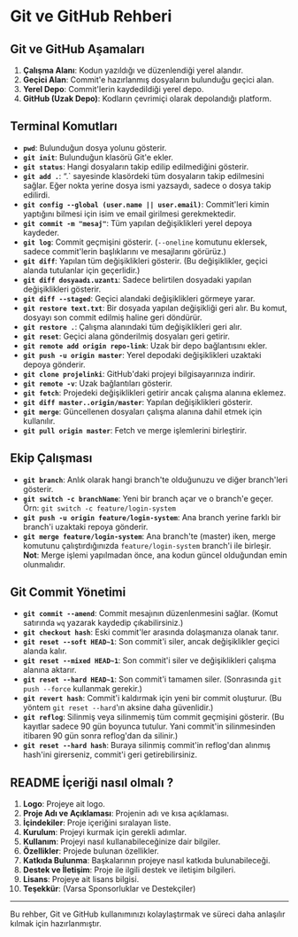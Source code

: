 # Git ve GitHub Rehberi

## Git ve GitHub Aşamaları

1. **Çalışma Alanı**: Kodun yazıldığı ve düzenlendiği yerel alandır.
2. **Geçici Alan**: Commit'e hazırlanmış dosyaların bulunduğu geçici alan.
3. **Yerel Depo**: Commit'lerin kaydedildiği yerel depo.
4. **GitHub (Uzak Depo)**: Kodların çevrimiçi olarak depolandığı platform.

## Terminal Komutları

- **`pwd`**: Bulunduğun dosya yolunu gösterir.
- **`git init`**: Bulunduğun klasörü Git'e ekler.
- **`git status`**: Hangi dosyaların takip edilip edilmediğini gösterir.
- **`git add .`**: “.` sayesinde klasördeki tüm dosyaların takip edilmesini sağlar. Eğer nokta yerine dosya ismi yazsaydı, sadece o dosya takip edilirdi.
- **`git config --global (user.name || user.email)`**: Commit'leri kimin yaptığını bilmesi için isim ve email girilmesi gerekmektedir.
- **`git commit -m "mesaj"`**: Tüm yapılan değişiklikleri yerel depoya kaydeder.
- **`git log`**: Commit geçmişini gösterir. (`--oneline` komutunu eklersek, sadece commit'lerin başlıklarını ve mesajlarını görürüz.)
- **`git diff`**: Yapılan tüm değişiklikleri gösterir. (Bu değişiklikler, geçici alanda tutulanlar için geçerlidir.)
- **`git diff dosyaadı.uzantı`**: Sadece belirtilen dosyadaki yapılan değişiklikleri gösterir.
- **`git diff --staged`**: Geçici alandaki değişiklikleri görmeye yarar.
- **`git restore text.txt`**: Bir dosyada yapılan değişikliği geri alır. Bu komut, dosyayı son commit edilmiş haline geri döndürür.
- **`git restore .`**: Çalışma alanındaki tüm değişiklikleri geri alır.
- **`git reset`**: Geçici alana gönderilmiş dosyaları geri getirir.
- **`git remote add origin repo-link`**: Uzak bir depo bağlantısını ekler.
- **`git push -u origin master`**: Yerel depodaki değişiklikleri uzaktaki depoya gönderir.
- **`git clone projelinki`**: GitHub'daki projeyi bilgisayarınıza indirir.
- **`git remote -v`**: Uzak bağlantıları gösterir.
- **`git fetch`**: Projedeki değişiklikleri getirir ancak çalışma alanına eklemez.
- **`git diff master..origin/master`**: Yapılan değişiklikleri gösterir.
- **`git merge`**: Güncellenen dosyaları çalışma alanına dahil etmek için kullanılır.
- **`git pull origin master`**: Fetch ve merge işlemlerini birleştirir.

## Ekip Çalışması

- **`git branch`**: Anlık olarak hangi branch'te olduğunuzu ve diğer branch'leri gösterir.
- **`git switch -c branchName`**: Yeni bir branch açar ve o branch'e geçer. Örn: `git switch -c feature/login-system`
- **`git push -u origin feature/login-system`**: Ana branch yerine farklı bir branch'i uzaktaki repoya gönderir.
- **`git merge feature/login-system`**: Ana branch'te (master) iken, merge komutunu çalıştırdığınızda `feature/login-system` branch'i ile birleşir.  
  **Not**: Merge işlemi yapılmadan önce, ana kodun güncel olduğundan emin olunmalıdır.

## Git Commit Yönetimi

- **`git commit --amend`**: Commit mesajının düzenlenmesini sağlar. (Komut satırında `wq` yazarak kaydedip çıkabilirsiniz.)
- **`git checkout hash`**: Eski commit'ler arasında dolaşmanıza olanak tanır.
- **`git reset --soft HEAD~1`**: Son commit'i siler, ancak değişiklikler geçici alanda kalır.
- **`git reset --mixed HEAD~1`**: Son commit'i siler ve değişiklikleri çalışma alanına aktarır.
- **`git reset --hard HEAD~1`**: Son commit'i tamamen siler. (Sonrasında `git push --force` kullanmak gerekir.)
- **`git revert hash`**: Commit'i kaldırmak için yeni bir commit oluşturur. (Bu yöntem `git reset --hard`'ın aksine daha güvenlidir.)
- **`git reflog`**: Silinmiş veya silinmemiş tüm commit geçmişini gösterir. (Bu kayıtlar sadece 90 gün boyunca tutulur. Yani commit'in silinmesinden itibaren 90 gün sonra reflog'dan da silinir.)
- **`git reset --hard hash`**: Buraya silinmiş commit'in reflog'dan alınmış hash'ini girerseniz, commit'i geri getirebilirsiniz.

## README İçeriği nasıl olmalı ?

1. **Logo**: Projeye ait logo.
2. **Proje Adı ve Açıklaması**: Projenin adı ve kısa açıklaması.
3. **İçindekiler**: Proje içeriğini sıralayan liste.
4. **Kurulum**: Projeyi kurmak için gerekli adımlar.
5. **Kullanım**: Projeyi nasıl kullanabileceğinize dair bilgiler.
6. **Özellikler**: Projede bulunan özellikler.
7. **Katkıda Bulunma**: Başkalarının projeye nasıl katkıda bulunabileceği.
8. **Destek ve İletişim**: Proje ile ilgili destek ve iletişim bilgileri.
9. **Lisans**: Projeye ait lisans bilgisi.
10. **Teşekkür**: (Varsa Sponsorluklar ve Destekçiler)

---

Bu rehber, Git ve GitHub kullanımınızı kolaylaştırmak ve süreci daha anlaşılır kılmak için hazırlanmıştır.
